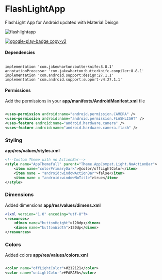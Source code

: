 # FlashLightApp

FlashLight App for Android updated with Material Deisgn

![flashlightapp](https://user-images.githubusercontent.com/11635523/40404627-7253d4cc-5e1e-11e8-9c83-cc715848ddc9.png)


[![google-play-badge copy-v2](https://user-images.githubusercontent.com/11635523/40404678-b49c3c8e-5e1e-11e8-857a-f1152fb77e08.png)]()

#### Dependencies

```

implementation 'com.jakewharton:butterknife:8.8.1'
annotationProcessor 'com.jakewharton:butterknife-compiler:8.8.1'
implementation 'com.android.support:design:27.1.1'
implementation 'com.android.support:support-v4:27.1.1'

```

#### Permissions

Add the permissions in your **app/manifests/AndroidManifest.xml** file

```xml

<uses-permission android:name="android.permission.CAMERA" />
<uses-permission android:name="android.permission.FLASHLIGHT" />
<uses-feature android:name="android.hardware.camera" />
<uses-feature android:name="android.hardware.camera.flash" />

```

### Styling

**app/res/values/styles.xml**

```xml
<!--Custom Theme with no ActionBar-->
<style name="AppThemefull" parent="Theme.AppCompat.Light.NoActionBar">
    <item name="colorPrimaryDark">@color/offLightColor</item>
    <item name = "android:windowActionBar">false</item>
    <item name = "android:windowNoTitle">true</item>
</style>

```

### Dimensions

Added dimensions **app/res/values/dimens.xml**

```xml
<?xml version="1.0" encoding="utf-8"?>
<resources>
    <dimen name="buttonHeight">120dp</dimen>
    <dimen name="buttonWidth">120dp</dimen>
</resources>

```

### Colors

Added colors **app/res/values/colors.xml**

```xml

<color name="offLightColor">#212121</color>
<color name="onLightColor">#FAFAFA</color>

```
